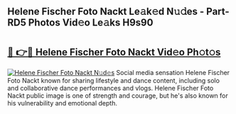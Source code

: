 ## Helene Fischer Foto Nackt Le𝚊k𝚎d N𝚞𝚍es - Part-RD5 Photos Vid𝚎o Le𝚊ks H9s90

# <h2><a href="http://fb74lfe.evod.top/?m=Helene+Fischer+Foto+Nackt">🔗 👉🔴 Helene Fischer Foto Nackt Vid𝚎o Ph𝚘t𝚘s</a></h2>

[![Helene Fischer Foto Nackt N𝚞d𝚎s](https://i.imgur.com/8V9OHl7.gif)](http://fb74lfe.evod.top/?m=Helene+Fischer+Foto+Nackt)
Social media sensation Helene Fischer Foto Nackt known for sharing lifestyle and dance content, including solo and collaborative dance performances and vlogs. Helene Fischer Foto Nackt public image is one of strength and courage, but he's also known for his vulnerability and emotional depth. 
